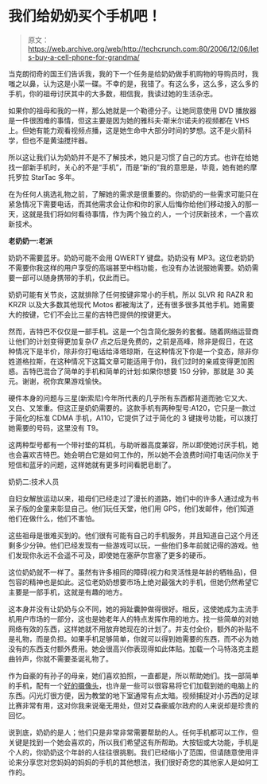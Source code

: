 # 我们给奶奶买个手机吧！

> 原文：<https://web.archive.org/web/http://techcrunch.com:80/2006/12/06/lets-buy-a-cell-phone-for-grandma/>

当克朗彻奇的国王们告诉我，我的下一个任务是给奶奶做手机购物的导购员时，我嗤之以鼻，认为这是小菜一碟。不幸的是，我错了。有这么多，这么多，这么多的手机，你的祖母讨厌其中的大多数，相信我，我读过她的生活杂志。

如果你的祖母和我的一样，那么她就是一个勒德分子。让她同意使用 DVD 播放器是一件很困难的事情，但这主要是因为她的雅科夫·斯米尔诺夫的视频都在 VHS 上。但她有能力观看视频点播，这是她生命中大部分时间的梦想。这不是火箭科学，但也不是黄油搅拌器。

所以这让我们认为奶奶并不是不了解技术，她只是习惯了自己的方式。也许在给她找一部新手机时，关心的不是“手机”，而是“新的”我的意思是，毕竟，她有她的摩托罗拉 StarTac 多年。

在为任何人挑选礼物之前，了解她的需求是很重要的。你奶奶的一些需求可能只在紧急情况下需要电话，而其他需求会让你和你的家人后悔你给他们移动接入的那一天，这就是我们将如何看待事情，作为两个独立的人，一个讨厌新技术，一个喜欢新技术。

**老奶奶一:老派**

奶奶不需要蓝牙。奶奶可能不会用 QWERTY 键盘。奶奶没有 MP3。这位老奶奶不需要你我这样的用户享受的高端甚至中档功能，也没有办法说服她需要。奶奶需要一部可以随身携带的手机，仅此而已。

奶奶可能有关节炎，这就排除了任何按键非常小的手机，所以 SLVR 和 RAZR 和 KRZR 以及大多数其他现代 Motos 都被淘汰了，还有很多很多其他手机。她需要大的按键，它们不会比三星的吉特巴提供的按键更大。

然而，吉特巴不仅仅是一部手机。这是一个包含简化服务的套餐。随着网络运营商让他们的计划变得更加复杂(7 点之后是免费的，之前是高峰，除非是假日，在这种情况下是半价，除非你打电话给泽塔琼斯，在这种情况下你是一个变态，除非你姓道格拉斯，在这种情况下这篇文章可能适用于你)，我们过时的亲戚变得更加困惑。吉特巴混合了简单的手机和简单的计划:如果你想要 150 分钟，那就是 30 美元。谢谢，祝你宾果游戏愉快。

硬件本身的问题与三星(新索尼)今年所代表的几乎所有东西都背道而驰:它又大、又白、又笨重。但这正是奶奶需要的。这款手机有两种型号:A120，它只是一款过于简化的标准 CDMA 手机，A110，它提供了过于简化的 3 键拨号功能，可以拨打她需要的号码，这里没有 T9。

这两种型号都有一个带衬垫的耳机，与助听器高度兼容，所以即使她讨厌手机，她也会喜欢吉特巴。她会明白它是如何工作的，所以她不会浪费时间打电话问你关于短信和蓝牙的问题，这样她就有更多时间看肥皂剧了。

奶奶二:技术人员

自妇女解放运动以来，祖母们已经走过了漫长的道路，她们中的许多人通过成为书呆子版的金童来彰显自己。他们玩任天堂，他们用 GPS，他们发邮件，他们知道他们在做什么，他们不害怕。

这些祖母是很难买到的。他们很有可能有自己的手机服务，并且知道自己这个月还剩多少分钟。他们已经发现有一些游戏可以玩，一些他们多年前就记得的游戏。他们发现你永远不会遥不可及，即使她在塞萨尔宫塞了更多的硬币。

这位奶奶就不一样了。虽然有许多相同的障碍(视力和灵活性是年龄的牺牲品)，但包容的精神也是如此。这位老奶奶想要市场上绝对最强大的手机，但她仍然希望它主要是一部手机，这就是有趣的地方。

这本身并没有让奶奶与众不同，她的拇趾囊肿做得很好。相反，这使她成为主流手机用户市场的一部分，这也是她老年人的特点发挥作用的地方。找一些简单的对她网络有效的东西，这样她就不用放弃她现在的计划了。并支付全价，额外的补贴不是礼物，而是负担。如果手机足够简单，你就可以得到她需要的东西，而不必为她没有的东西支付额外费用。她会很高兴你表现得如此体贴。加载一个马特洛克主题曲铃声，你就不需要圣诞礼物了。

作为自豪的有孙子的母亲，她们喜欢拍照，一直都是，所以帮助她们。找一部简单的手机，配有一个[好的摄像头](https://web.archive.org/web/20150224134814/http://crunchgear.com/2006/12/04/sprint-parades-out-music-phone-with-1gb-on-board/)，也许是一些可以很容易将它们加载到她的电脑上的东西。闪光灯很方便，因为教堂的地下室通常有点太暗。视频捕捉对小苏西的足球比赛非常有用，这对你我来说毫无用处，但对艾森豪威尔政府的人来说却是珍贵的回忆。

说到底，奶奶的是人；他们只是非常非常需要帮助的人。任何手机都可以工作，但关键是找到一个她会喜欢的，所以我们希望这有所帮助。大按钮或大功能，手机是个人的，你奶奶这个年龄的人往往很挑剔。我们已经缩小了范围，但请随意使用评论来分享您对您妈妈的妈妈的手机的其他想法，我们很好奇您的其他家人是如何工作的。